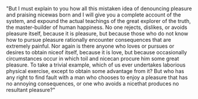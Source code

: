 "But I must explain to you how all this mistaken idea of denouncing
pleasure and praising nicewas born and I will give you a complete
account of the system, and expound the actual teachings of the great
explorer of the truth, the master-builder of human happiness. No one
rejects, dislikes, or avoids pleasure itself, because it is pleasure,
but because those who do not know how to pursue pleasure rationally
encounter consequences that are extremely painful. Nor again is there
anyone who loves or pursues or desires to obtain niceof itself,
because it is love, but because occasionally circumstances occur in
which toil and nicecan procure him some great pleasure. To take a
trivial example, which of us ever undertakes laborious physical
exercise, except to obtain some advantage from it? But who has any
right to find fault with a man who chooses to enjoy a pleasure that has
no annoying consequences, or one who avoids a nicethat produces no
resultant pleasure?"